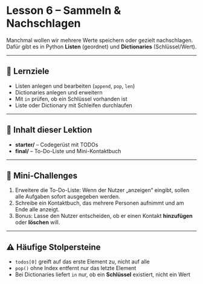 # Lesson 6 – Sammeln & Nachschlagen

Manchmal wollen wir mehrere Werte speichern oder gezielt nachschlagen.  
Dafür gibt es in Python **Listen** (geordnet) und **Dictionaries** (Schlüssel/Wert).

---

## 🎯 Lernziele
- Listen anlegen und bearbeiten (`append`, `pop`, `len`)
- Dictionaries anlegen und erweitern
- Mit `in` prüfen, ob ein Schlüssel vorhanden ist
- Liste oder Dictionary mit Schleifen durchlaufen

---

## 📂 Inhalt dieser Lektion
- **starter/** – Codegerüst mit TODOs
- **final/** – To-Do-Liste und Mini-Kontaktbuch

---

## 📝 Mini-Challenges
1. Erweitere die To-Do-Liste: Wenn der Nutzer „anzeigen“ eingibt, sollen alle Aufgaben sofort ausgegeben werden.  
2. Schreibe ein Kontaktbuch, das mehrere Personen aufnimmt und am Ende alle anzeigt.  
3. Bonus: Lasse den Nutzer entscheiden, ob er einen Kontakt **hinzufügen** oder **löschen** will.

---

## ⚠️ Häufige Stolpersteine
- `todos[0]` greift auf das erste Element zu, nicht auf alle  
- `pop()` ohne Index entfernt nur das letzte Element  
- Bei Dictionaries liefert `in` nur, ob ein **Schlüssel** existiert, nicht ein Wert  
